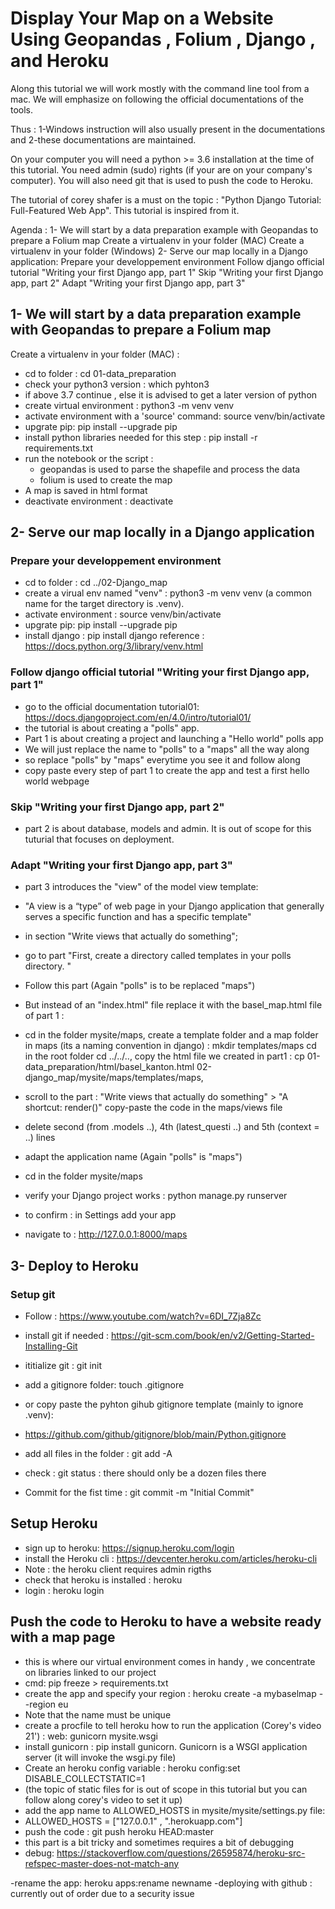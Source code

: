 
# Display Your Map on a Website Using Geopandas , Folium , Django , and Heroku



Along this tutorial we will work mostly with the command line tool from a mac.
We will emphasize on following the official documentations of the tools.

Thus : 1-Windows instruction will also usually present in the documentations and
       2-these documentations are maintained.

On your computer you will need a python >= 3.6 installation at the time of this tutorial.
You need admin (sudo) rights (if your are on your company's computer).
You will also need git that is used to push the code to Heroku.

The tutorial of corey shafer is a must on the topic : "Python Django Tutorial: Full-Featured Web App". This tutorial is inspired from it.

Agenda : 
1- We will start by a data preparation example with Geopandas to prepare a Folium map
  Create a virtualenv in your folder (MAC)
  Create a virtualenv in your folder (Windows)
2- Serve our map locally in a Django application:
  Prepare your developpement environment
  Follow django official tutorial "Writing your first Django app, part 1"
  Skip "Writing your first Django app, part 2"
  Adapt "Writing your first Django app, part 3"


## 1- We will start by a data preparation example with Geopandas to prepare a Folium map

Create a virtualenv in your folder (MAC) :

- cd to folder : cd 01-data_preparation
- check your python3 version : which pyhton3
- if above 3.7 continue , else it is advised to get a later version of python
- create virtual environment : python3 -m venv venv
- activate environment with a 'source' command: source venv/bin/activate 
- upgrate pip: pip install --upgrade pip
- install python libraries needed for this step : pip install -r requirements.txt
- run the notebook or the script :
  - geopandas is used to parse the shapefile and process the data
  - folium is used to create the map
- A map is saved in html format
- deactivate environment : deactivate

## 2- Serve our map locally in a Django application

### Prepare your developpement environment

- cd to folder : cd ../02-Django_map
- create a virual env named "venv" : python3 -m venv venv (a common name for the target directory is .venv).
- activate environment : source venv/bin/activate
- upgrate pip: pip install --upgrade pip
- install django : pip install django
reference : https://docs.python.org/3/library/venv.html

### Follow django official tutorial "Writing your first Django app, part 1"

- go to the official documentation tutorial01:  <https://docs.djangoproject.com/en/4.0/intro/tutorial01/>
- the tutorial is about creating a "polls" app. 
- Part 1 is about creating a project and launching a "Hello world" polls app
- We will just replace the name to "polls" to a "maps" all the way along
- so replace "polls" by "maps" everytime you see it and follow along
- copy paste every step of part 1 to create the app and test a first hello world webpage

### Skip "Writing your first Django app, part 2"

- part 2 is about database, models and admin. It is out of scope for this tuturial that focuses on deployment.
  
### Adapt "Writing your first Django app, part 3"

- part 3 introduces the "view" of the model view template:
- "A view is a “type” of web page in your Django application that generally serves a specific function and has a specific template"
  
- in section "Write views that actually do something";
- go to part "First, create a directory called templates in your polls directory. "
- Follow this part (Again "polls" is to be replaced "maps")
- But instead of an "index.html" file replace it with the basel_map.html file of part 1 :
- 
     cd in the folder mysite/maps,
     create a template folder and a map folder in maps (its a naming convention in django) :  mkdir templates/maps
     cd in the root folder cd ../../..,
     copy the html file we created in part1 : cp 01-data_preparation/html/basel_kanton.html 02-django_map/mysite/maps/templates/maps,
- scroll to the part : "Write views that actually do something" > "A shortcut: render()"
copy-paste the code in the maps/views file
- delete second (from .models ..), 4th (latest_questi ..) and 5th (context = ..) lines
- adapt the application name (Again "polls" is "maps")
- cd in the folder mysite/maps
- verify your Django project works : python manage.py runserver
- to confirm : in Settings add your app  
- navigate to : http://127.0.0.1:8000/maps

## 3- Deploy to Heroku
  
### Setup git

- Follow : <https://www.youtube.com/watch?v=6DI_7Zja8Zc>

- install git if needed : <https://git-scm.com/book/en/v2/Getting-Started-Installing-Git>
- ititialize git : git init
- add a gitignore folder: touch .gitignore
- or copy paste the pyhton gihub gitignore template (mainly to ignore .venv): 
- https://github.com/github/gitignore/blob/main/Python.gitignore
- add all files in the folder : git add -A
- check : git status : there should only be a dozen files there
- Commit for the fist time : git commit -m "Initial Commit"

## Setup Heroku

- sign up to heroku: <https://signup.heroku.com/login>
- install the Heroku cli : <https://devcenter.heroku.com/articles/heroku-cli>
- Note : the heroku client requires admin rigths 
- check that heroku is installed : heroku
- login : heroku login

## Push the code to Heroku to have a website ready with a map page

- this is where our virtual environment comes in handy , we concentrate on libraries linked to our project
- cmd: pip freeze > requirements.txt  
- create the app and specify your region : heroku create -a mybaselmap --region eu
- Note that the name must be unique
- create a procfile to tell heroku how to run the application (Corey's video 21') : web: gunicorn mysite.wsgi
- install gunicorn : pip install gunicorn. Gunicorn is a WSGI application server
  (it will invoke the wsgi.py file)
- Create an heroku config variable : heroku config:set DISABLE_COLLECTSTATIC=1
- (the topic of static files for is out of scope in this tutorial but you can follow along corey's video to set it up)
- add the app name to ALLOWED_HOSTS in mysite/mysite/settings.py file: 
- ALLOWED_HOSTS = ["127.0.0.1" , ".herokuapp.com"]
- push the code : git push heroku HEAD:master
- this part is a bit tricky and sometimes requires a bit of debugging
- debug: <https://stackoverflow.com/questions/26595874/heroku-src-refspec-master-does-not-match-any>  

-rename the app:
heroku apps:rename newname
-deploying with github :  currently out of order due to a security issue


